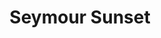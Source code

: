---
layout: product
product_id: 1419067555902
id: 1419067555902
title: Seymour Sunset
body_html: >-
  <p>Taken upon Mt. Seymour in Vancouver during the summer of 2017.</p>

  <p>We took a quick hike up Mt. Seymour to catch the evening sun going down. You’d be surprised that for such a short hike, the elevation gain really gets to you. Also not depicted in the photograph are the hoards of bugs that swarmed us.</p>

  <p> </p>
vendor: Connell McCarthy
product_type: Posters, Prints, & Visual Artwork
created_at: 2018-08-22T19:51:25-04:00
handle: seymour-sunset
updated_at: 2022-03-31T15:43:11-04:00
published_at: 2018-08-22T19:38:24-04:00
template_suffix: ""
status: active
published_scope: global
tags: aerial, Batch 01, mountain, mountains, Print, range, summer, sunset
admin_graphql_api_id: gid://shopify/Product/1419067555902
variants:
  - id: 39577175228478
    product_id: 1419067555902
    title: 8x10” / Full Colour
    price: "35.00"
    sku: CM-PP-B1-10-XXS-FC
    position: 1
    inventory_policy: continue
    compare_at_price: null
    fulfillment_service: manual
    inventory_management: shopify
    option1: 8x10”
    option2: Full Colour
    option3: null
    created_at: 2021-09-01T14:35:22-04:00
    updated_at: 2022-02-07T16:03:30-05:00
    taxable: true
    barcode: ""
    grams: 208
    image_id: 6198858416190
    weight: 0.208
    weight_unit: kg
    inventory_item_id: 41671615873086
    inventory_quantity: 100
    old_inventory_quantity: 100
    requires_shipping: true
    admin_graphql_api_id: gid://shopify/ProductVariant/39577175228478
  - id: 39577175261246
    product_id: 1419067555902
    title: 8x10” / Black & White
    price: "35.00"
    sku: CM-PP-B1-10-XXS-BW
    position: 2
    inventory_policy: continue
    compare_at_price: null
    fulfillment_service: manual
    inventory_management: shopify
    option1: 8x10”
    option2: Black & White
    option3: null
    created_at: 2021-09-01T14:35:22-04:00
    updated_at: 2022-02-07T16:03:30-05:00
    taxable: true
    barcode: ""
    grams: 208
    image_id: 6198858350654
    weight: 0.208
    weight_unit: kg
    inventory_item_id: 41671615905854
    inventory_quantity: 100
    old_inventory_quantity: 100
    requires_shipping: true
    admin_graphql_api_id: gid://shopify/ProductVariant/39577175261246
  - id: 39577175294014
    product_id: 1419067555902
    title: 8.5x11” / Full Colour
    price: "35.00"
    sku: CM-PP-B1-10-XS-FC
    position: 3
    inventory_policy: continue
    compare_at_price: null
    fulfillment_service: manual
    inventory_management: shopify
    option1: 8.5x11”
    option2: Full Colour
    option3: null
    created_at: 2021-09-01T14:35:22-04:00
    updated_at: 2022-02-07T16:03:30-05:00
    taxable: true
    barcode: ""
    grams: 208
    image_id: 6198858416190
    weight: 0.208
    weight_unit: kg
    inventory_item_id: 41671615938622
    inventory_quantity: 100
    old_inventory_quantity: 100
    requires_shipping: true
    admin_graphql_api_id: gid://shopify/ProductVariant/39577175294014
  - id: 39577175326782
    product_id: 1419067555902
    title: 8.5x11” / Black & White
    price: "35.00"
    sku: CM-PP-B1-10-XS-BW
    position: 4
    inventory_policy: continue
    compare_at_price: null
    fulfillment_service: manual
    inventory_management: shopify
    option1: 8.5x11”
    option2: Black & White
    option3: null
    created_at: 2021-09-01T14:35:22-04:00
    updated_at: 2022-02-07T16:03:31-05:00
    taxable: true
    barcode: ""
    grams: 208
    image_id: 6198858350654
    weight: 0.208
    weight_unit: kg
    inventory_item_id: 41671615971390
    inventory_quantity: 100
    old_inventory_quantity: 100
    requires_shipping: true
    admin_graphql_api_id: gid://shopify/ProductVariant/39577175326782
  - id: 39577175359550
    product_id: 1419067555902
    title: 13x19” / Full Colour
    price: "40.00"
    sku: CM-PP-B1-10-S-FC
    position: 5
    inventory_policy: continue
    compare_at_price: null
    fulfillment_service: manual
    inventory_management: shopify
    option1: 13x19”
    option2: Full Colour
    option3: null
    created_at: 2021-09-01T14:35:22-04:00
    updated_at: 2022-02-07T16:03:36-05:00
    taxable: true
    barcode: ""
    grams: 208
    image_id: 6198858416190
    weight: 0.208
    weight_unit: kg
    inventory_item_id: 41671616004158
    inventory_quantity: 100
    old_inventory_quantity: 100
    requires_shipping: true
    admin_graphql_api_id: gid://shopify/ProductVariant/39577175359550
  - id: 39577175392318
    product_id: 1419067555902
    title: 13x19” / Black & White
    price: "40.00"
    sku: CM-PP-B1-10-S-BW
    position: 6
    inventory_policy: continue
    compare_at_price: null
    fulfillment_service: manual
    inventory_management: shopify
    option1: 13x19”
    option2: Black & White
    option3: null
    created_at: 2021-09-01T14:35:22-04:00
    updated_at: 2022-02-07T16:03:36-05:00
    taxable: true
    barcode: ""
    grams: 208
    image_id: 6198858350654
    weight: 0.208
    weight_unit: kg
    inventory_item_id: 41671616036926
    inventory_quantity: 100
    old_inventory_quantity: 100
    requires_shipping: true
    admin_graphql_api_id: gid://shopify/ProductVariant/39577175392318
  - id: 39577175425086
    product_id: 1419067555902
    title: 16x20” / Full Colour
    price: "50.00"
    sku: CM-PP-B1-10-M-FC
    position: 7
    inventory_policy: continue
    compare_at_price: null
    fulfillment_service: manual
    inventory_management: shopify
    option1: 16x20”
    option2: Full Colour
    option3: null
    created_at: 2021-09-01T14:35:22-04:00
    updated_at: 2022-02-07T16:03:35-05:00
    taxable: true
    barcode: ""
    grams: 208
    image_id: 6198858416190
    weight: 0.208
    weight_unit: kg
    inventory_item_id: 41671616069694
    inventory_quantity: 100
    old_inventory_quantity: 100
    requires_shipping: true
    admin_graphql_api_id: gid://shopify/ProductVariant/39577175425086
  - id: 39577175457854
    product_id: 1419067555902
    title: 16x20” / Black & White
    price: "50.00"
    sku: CM-PP-B1-10-M-BW
    position: 8
    inventory_policy: continue
    compare_at_price: null
    fulfillment_service: manual
    inventory_management: shopify
    option1: 16x20”
    option2: Black & White
    option3: null
    created_at: 2021-09-01T14:35:22-04:00
    updated_at: 2022-02-07T16:03:35-05:00
    taxable: true
    barcode: ""
    grams: 208
    image_id: 6198858350654
    weight: 0.208
    weight_unit: kg
    inventory_item_id: 41671616102462
    inventory_quantity: 100
    old_inventory_quantity: 100
    requires_shipping: true
    admin_graphql_api_id: gid://shopify/ProductVariant/39577175457854
  - id: 39577175490622
    product_id: 1419067555902
    title: 20x24” / Full Colour
    price: "60.00"
    sku: CM-PP-B1-10-L-FC
    position: 9
    inventory_policy: continue
    compare_at_price: null
    fulfillment_service: manual
    inventory_management: shopify
    option1: 20x24”
    option2: Full Colour
    option3: null
    created_at: 2021-09-01T14:35:22-04:00
    updated_at: 2022-02-07T16:03:36-05:00
    taxable: true
    barcode: ""
    grams: 208
    image_id: 6198858416190
    weight: 0.208
    weight_unit: kg
    inventory_item_id: 41671616135230
    inventory_quantity: 100
    old_inventory_quantity: 100
    requires_shipping: true
    admin_graphql_api_id: gid://shopify/ProductVariant/39577175490622
  - id: 39577175523390
    product_id: 1419067555902
    title: 20x24” / Black & White
    price: "60.00"
    sku: CM-PP-B1-10-L-BW
    position: 10
    inventory_policy: continue
    compare_at_price: null
    fulfillment_service: manual
    inventory_management: shopify
    option1: 20x24”
    option2: Black & White
    option3: null
    created_at: 2021-09-01T14:35:22-04:00
    updated_at: 2022-02-07T16:03:40-05:00
    taxable: true
    barcode: ""
    grams: 208
    image_id: 6198858350654
    weight: 0.208
    weight_unit: kg
    inventory_item_id: 41671616167998
    inventory_quantity: 100
    old_inventory_quantity: 100
    requires_shipping: true
    admin_graphql_api_id: gid://shopify/ProductVariant/39577175523390
  - id: 39577175556158
    product_id: 1419067555902
    title: 20x30” / Full Colour
    price: "70.00"
    sku: CM-PP-B1-10-XL-FC
    position: 11
    inventory_policy: continue
    compare_at_price: null
    fulfillment_service: manual
    inventory_management: shopify
    option1: 20x30”
    option2: Full Colour
    option3: null
    created_at: 2021-09-01T14:35:22-04:00
    updated_at: 2022-02-07T16:03:41-05:00
    taxable: true
    barcode: ""
    grams: 208
    image_id: 6198858416190
    weight: 0.208
    weight_unit: kg
    inventory_item_id: 41671616200766
    inventory_quantity: 100
    old_inventory_quantity: 100
    requires_shipping: true
    admin_graphql_api_id: gid://shopify/ProductVariant/39577175556158
  - id: 39577175588926
    product_id: 1419067555902
    title: 20x30” / Black & White
    price: "70.00"
    sku: CM-PP-B1-10-XL-BW
    position: 12
    inventory_policy: continue
    compare_at_price: null
    fulfillment_service: manual
    inventory_management: shopify
    option1: 20x30”
    option2: Black & White
    option3: null
    created_at: 2021-09-01T14:35:22-04:00
    updated_at: 2022-02-07T16:03:40-05:00
    taxable: true
    barcode: ""
    grams: 208
    image_id: 6198858350654
    weight: 0.208
    weight_unit: kg
    inventory_item_id: 41671616233534
    inventory_quantity: 100
    old_inventory_quantity: 100
    requires_shipping: true
    admin_graphql_api_id: gid://shopify/ProductVariant/39577175588926
  - id: 39577175621694
    product_id: 1419067555902
    title: 24x36” / Full Colour
    price: "90.00"
    sku: CM-PP-B1-10-XXL-FC
    position: 13
    inventory_policy: continue
    compare_at_price: null
    fulfillment_service: manual
    inventory_management: shopify
    option1: 24x36”
    option2: Full Colour
    option3: null
    created_at: 2021-09-01T14:35:22-04:00
    updated_at: 2022-02-07T16:03:41-05:00
    taxable: true
    barcode: ""
    grams: 208
    image_id: 6198858416190
    weight: 0.208
    weight_unit: kg
    inventory_item_id: 41671616266302
    inventory_quantity: 100
    old_inventory_quantity: 100
    requires_shipping: true
    admin_graphql_api_id: gid://shopify/ProductVariant/39577175621694
  - id: 39577175654462
    product_id: 1419067555902
    title: 24x36” / Black & White
    price: "90.00"
    sku: CM-PP-B1-10-XXL-BW
    position: 14
    inventory_policy: continue
    compare_at_price: null
    fulfillment_service: manual
    inventory_management: shopify
    option1: 24x36”
    option2: Black & White
    option3: null
    created_at: 2021-09-01T14:35:22-04:00
    updated_at: 2022-02-07T16:03:41-05:00
    taxable: true
    barcode: ""
    grams: 208
    image_id: 6198858350654
    weight: 0.208
    weight_unit: kg
    inventory_item_id: 41671616299070
    inventory_quantity: 100
    old_inventory_quantity: 100
    requires_shipping: true
    admin_graphql_api_id: gid://shopify/ProductVariant/39577175654462
  - id: 39577175687230
    product_id: 1419067555902
    title: 30x40” / Full Colour
    price: "100.00"
    sku: CM-PP-B1-10-XXXL-FC
    position: 15
    inventory_policy: continue
    compare_at_price: null
    fulfillment_service: manual
    inventory_management: shopify
    option1: 30x40”
    option2: Full Colour
    option3: null
    created_at: 2021-09-01T14:35:22-04:00
    updated_at: 2022-02-07T16:03:45-05:00
    taxable: true
    barcode: ""
    grams: 208
    image_id: 6198858416190
    weight: 0.208
    weight_unit: kg
    inventory_item_id: 41671616331838
    inventory_quantity: 100
    old_inventory_quantity: 100
    requires_shipping: true
    admin_graphql_api_id: gid://shopify/ProductVariant/39577175687230
  - id: 39577175719998
    product_id: 1419067555902
    title: 30x40” / Black & White
    price: "100.00"
    sku: CM-PP-B1-10-XXXL-BW
    position: 16
    inventory_policy: continue
    compare_at_price: null
    fulfillment_service: manual
    inventory_management: shopify
    option1: 30x40”
    option2: Black & White
    option3: null
    created_at: 2021-09-01T14:35:22-04:00
    updated_at: 2022-02-07T16:03:45-05:00
    taxable: true
    barcode: ""
    grams: 208
    image_id: 6198858350654
    weight: 0.208
    weight_unit: kg
    inventory_item_id: 41671616364606
    inventory_quantity: 100
    old_inventory_quantity: 100
    requires_shipping: true
    admin_graphql_api_id: gid://shopify/ProductVariant/39577175719998
options:
  - id: 1948204761150
    product_id: 1419067555902
    name: Size
    position: 1
    values:
      - 8x10”
      - 8.5x11”
      - 13x19”
      - 16x20”
      - 20x24”
      - 20x30”
      - 24x36”
      - 30x40”
  - id: 8590008811582
    product_id: 1419067555902
    name: Color
    position: 2
    values:
      - Full Colour
      - Black & White
images:
  - id: 6198858416190
    product_id: 1419067555902
    position: 1
    created_at: 2019-03-04T19:47:52-05:00
    updated_at: 2021-05-04T20:39:37-04:00
    alt: null
    width: 1000
    height: 1500
    src: https://cdn.shopify.com/s/files/1/1624/2355/products/CM---Seymour-Sunset-_Product-Mockup-2019.jpg?v=1620175177
    variant_ids:
      - 39577175228478
      - 39577175294014
      - 39577175359550
      - 39577175425086
      - 39577175490622
      - 39577175556158
      - 39577175621694
      - 39577175687230
    admin_graphql_api_id: gid://shopify/ProductImage/6198858416190
  - id: 6198858350654
    product_id: 1419067555902
    position: 2
    created_at: 2019-03-04T19:47:51-05:00
    updated_at: 2021-05-04T20:39:37-04:00
    alt: null
    width: 1000
    height: 1500
    src: https://cdn.shopify.com/s/files/1/1624/2355/products/CM---Seymour-Sunset-_Product-Mockup-2019_-B_W.jpg?v=1620175177
    variant_ids:
      - 39577175261246
      - 39577175326782
      - 39577175392318
      - 39577175457854
      - 39577175523390
      - 39577175588926
      - 39577175654462
      - 39577175719998
    admin_graphql_api_id: gid://shopify/ProductImage/6198858350654
  - id: 28230266650686
    product_id: 1419067555902
    position: 3
    created_at: 2021-05-04T20:39:50-04:00
    updated_at: 2021-05-04T20:39:50-04:00
    alt: null
    width: 2000
    height: 1800
    src: https://cdn.shopify.com/s/files/1/1624/2355/products/PAR_02_0001.png?v=1620175190
    variant_ids: []
    admin_graphql_api_id: gid://shopify/ProductImage/28230266650686
image:
  id: 6198858416190
  product_id: 1419067555902
  position: 1
  created_at: 2019-03-04T19:47:52-05:00
  updated_at: 2021-05-04T20:39:37-04:00
  alt: null
  width: 1000
  height: 1500
  src: https://cdn.shopify.com/s/files/1/1624/2355/products/CM---Seymour-Sunset-_Product-Mockup-2019.jpg?v=1620175177
  variant_ids:
    - 39577175228478
    - 39577175294014
    - 39577175359550
    - 39577175425086
    - 39577175490622
    - 39577175556158
    - 39577175621694
    - 39577175687230
  admin_graphql_api_id: gid://shopify/ProductImage/6198858416190

---